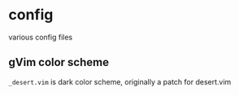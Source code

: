 # config
various config files

## gVim color scheme
`_desert.vim` is dark color scheme, originally a patch for desert.vim
